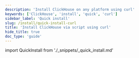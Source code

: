 ```yaml
---
description: 'Install ClickHouse on any platform using curl'
keywords: ['ClickHouse', 'install', 'quick', 'curl']
sidebar_label: 'Quick install'
slug: /install/quick-install-curl
title: 'Install ClickHouse via script using curl'
hide_title: true
doc_type: 'guide'
---
```


import QuickInstall from './_snippets/_quick_install.md'

<QuickInstall/>
